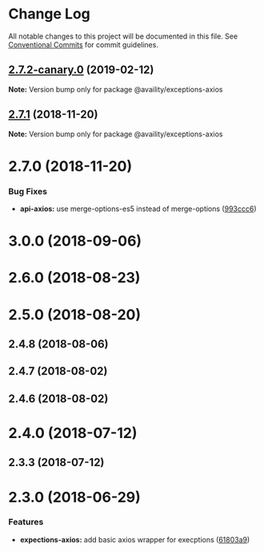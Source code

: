 # Change Log

All notable changes to this project will be documented in this file.
See [Conventional Commits](https://conventionalcommits.org) for commit guidelines.

## [2.7.2-canary.0](https://github.com/Availity/sdk-js/compare/@availity/exceptions-axios@2.7.1...@availity/exceptions-axios@2.7.2-canary.0) (2019-02-12)

**Note:** Version bump only for package @availity/exceptions-axios





<a name="2.7.1"></a>
## [2.7.1](https://github.com/Availity/sdk-js/compare/@availity/exceptions-axios@2.7.0...@availity/exceptions-axios@2.7.1) (2018-11-20)




**Note:** Version bump only for package @availity/exceptions-axios

<a name="2.7.0"></a>
# 2.7.0 (2018-11-20)


### Bug Fixes

* **api-axios:** use merge-options-es5 instead of merge-options ([993ccc6](https://github.com/Availity/sdk-js/commit/993ccc6))



<a name="3.0.0"></a>
# 3.0.0 (2018-09-06)



<a name="2.6.0"></a>
# 2.6.0 (2018-08-23)



<a name="2.5.0"></a>
# 2.5.0 (2018-08-20)



<a name="2.4.8"></a>
## 2.4.8 (2018-08-06)



<a name="2.4.7"></a>
## 2.4.7 (2018-08-02)



<a name="2.4.6"></a>
## 2.4.6 (2018-08-02)



<a name="2.4.0"></a>
# 2.4.0 (2018-07-12)



<a name="2.3.3"></a>
## 2.3.3 (2018-07-12)



<a name="2.3.0"></a>
# 2.3.0 (2018-06-29)


### Features

* **expections-axios:** add basic axios wrapper for execptions ([61803a9](https://github.com/Availity/sdk-js/commit/61803a9))
